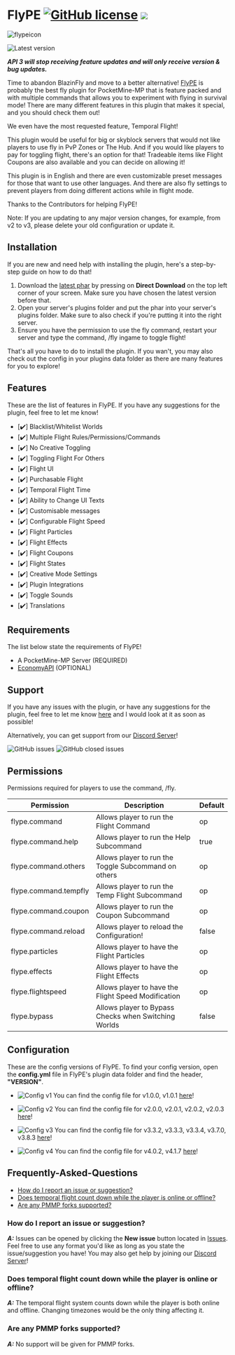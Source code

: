 # FlyPE [![GitHub license](https://img.shields.io/github/license/AGTHARN/FlyPE)](https://github.com/AGTHARN/FlyPE/blob/master/LICENSE) [![](https://poggit.pmmp.io/shield.state/FlyPE)](https://poggit.pmmp.io/p/FlyPE)
![flypeicon](https://user-images.githubusercontent.com/63234276/83245243-0b6bb180-a1d3-11ea-9a01-3eb2fcb60115.jpg)

![Latest version](https://img.shields.io/badge/Version-v4.1.7-orange?style=for-the-badge)

***API 3 will stop receiving feature updates and will only receive version & bug updates.***

Time to abandon BlazinFly and move to a better alternative! [FlyPE](https://poggit.pmmp.io/p/FlyPE/4.1.7) is probably the best fly plugin for PocketMine-MP that is feature packed and with multiple commands that allows you to experiment with flying in survival mode! There are many different features in this plugin that makes it special, and you should check them out! 

We even have the most requested feature, Temporal Flight!

This plugin would be useful for big or skyblock servers that would not like players to use fly in PvP Zones or The Hub. And if you would like players to pay for toggling flight, there's an option for that! Tradeable items like Flight Coupons are also available and you can decide on allowing it!

This plugin is in English and there are even customizable preset messages for those that want to use other languages. And there are also fly settings to prevent players from doing different actions while in flight mode.

Thanks to the Contributors for helping FlyPE!

Note: If you are updating to any major version changes, for example, from v2 to v3, please delete your old configuration or update it.

## Installation
If you are new and need help with installing the plugin, here's a step-by-step guide on how to do that!

1. Download the [latest phar](https://poggit.pmmp.io/p/FlyPE/4.1.7) by pressing on **Direct Download** on the top left corner of your screen. Make sure you have chosen the latest version before that.
2. Open your server's plugins folder and put the phar into your server's plugins folder. Make sure to also check if you're putting it into the right server. 
3. Ensure you have the permission to use the fly command, restart your server and type the command, /fly ingame to toggle flight!

That's all you have to do to install the plugin. If you wan't, you may also check out the config in your plugins data folder as there are many features for you to explore!

## Features
These are the list of features in FlyPE. If you have any suggestions for the plugin, feel free to let me know!

- [✔️] Blacklist/Whitelist Worlds
- [✔️] Multiple Flight Rules/Permissions/Commands
- [✔️] No Creative Toggling
- [✔️] Toggling Flight For Others
- [✔️] Flight UI
- [✔️] Purchasable Flight
- [✔️] Temporal Flight Time
- [✔️] Ability to Change UI Texts
- [✔️] Customisable messages
- [✔️] Configurable Flight Speed
- [✔️] Flight Particles
- [✔️] Flight Effects
- [✔️] Flight Coupons
- [✔️] Flight States
- [✔️] Creative Mode Settings
- [✔️] Plugin Integrations
- [✔️] Toggle Sounds
- [✔️] Translations

## Requirements
The list below state the requirements of FlyPE!

+ A PocketMine-MP Server (REQUIRED)
+ [EconomyAPI](https://poggit.pmmp.io/p/EconomyAPI/5.7.2) (OPTIONAL)

## Support
If you have any issues with the plugin, or have any suggestions for the plugin, feel free to let me know [here](https://github.com/AGTHARN/FlyPE/issues) and I would look at it as soon as possible!

Alternatively, you can get support from our [Discord Server](https://discord.gg/bGKEJTKPZc)!

![GitHub issues](https://img.shields.io/github/issues/AGTHARN/FlyPE?style=for-the-badge) ![GitHub closed issues](https://img.shields.io/github/issues-closed/AGTHARN/FlyPE?style=for-the-badge)

## Permissions
Permissions required for players to use the command, /fly.

Permission                | Description                                                        | Default |
------------------------- | ------------------------------------------------------------------ | ------- |
flype.command             | Allows player to run the Flight Command                            | op      |
flype.command.help        | Allows player to run the Help Subcommand                           | true    |
flype.command.others      | Allows player to run the Toggle Subcommand on others               | op      |
flype.command.tempfly     | Allows player to run the Temp Flight Subcommand                    | op      |
flype.command.coupon      | Allows player to run the Coupon Subcommand                         | op      |
flype.command.reload      | Allows player to reload the Configuration!                         | false   |
flype.particles           | Allows player to have the Flight Particles                         | op      |
flype.effects             | Allows player to have the Flight Effects                           | op      |
flype.flightspeed         | Allows player to have the Flight Speed Modification                | op      |
flype.bypass              | Allows player to Bypass Checks when Switching Worlds               | false   |

## Configuration
These are the config versions of FlyPE. To find your config version, open the **config.yml** file in FlyPE's plugin data folder and find the header, **"VERSION"**.

+ ![Config v1](https://img.shields.io/badge/Config-v1-orange?style=for-the-badge)
You can find the config file for v1.0.0, v1.0.1 [here](https://pastebin.com/raw/RD19kW5s)!

+ ![Config v2](https://img.shields.io/badge/Config-v2-orange?style=for-the-badge)
You can find the config file for v2.0.0, v2.0.1, v2.0.2, v2.0.3 [here](https://pastebin.com/raw/qgu9u1eJ)!

+ ![Config v3](https://img.shields.io/badge/Config-v3-orange?style=for-the-badge)
You can find the config file for v3.3.2, v3.3.3, v3.3.4, v3.7.0, v3.8.3 [here](https://pastebin.com/raw/82znpD4P)!

+ ![Config v4](https://img.shields.io/badge/Config-v4-orange?style=for-the-badge)
You can find the config file for v4.0.2, v4.1.7 [here](https://raw.githubusercontent.com/AGTHARN/FlyPE/master/resources/config.yml)!

## Frequently-Asked-Questions
- [How do I report an issue or suggestion?](#how-do-i-report-an-issue-or-suggestion)
- [Does temporal flight count down while the player is online or offline?](#does-temporal-flight-count-down-while-the-player-is-online-or-offline)
- [Are any PMMP forks supported?](#are-any-pmmp-forks-supported)

### How do I report an issue or suggestion?
***A:*** Issues can be opened by clicking the **New issue** button located in [Issues](https://github.com/AGTHARN/FlyPE/issues). Feel free to use any format you'd like as long as you state the issue/suggestion you have! You may also get help by joining our [Discord Server](https://discord.gg/bGKEJTKPZc)!

### Does temporal flight count down while the player is online or offline?
***A:*** The temporal flight system counts down while the player is both online and offline. Changing timezones would be the only thing affecting it.

### Are any PMMP forks supported?
***A:*** No support will be given for PMMP forks.